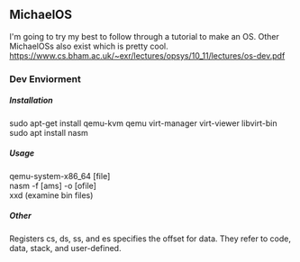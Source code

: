 ## MichaelOS
I'm going to try my best to follow through a tutorial 
to make an OS. Other MichaelOSs also exist which is
pretty cool.
https://www.cs.bham.ac.uk/~exr/lectures/opsys/10_11/lectures/os-dev.pdf

### Dev Enviorment
##### Installation
sudo apt-get install qemu-kvm qemu virt-manager virt-viewer libvirt-bin <br/>
sudo apt install nasm
##### Usage
qemu-system-x86\_64 [file] <br/>
nasm -f [ams] -o [ofile] <br/>
xxd (examine bin files) <br/>

##### Other
Registers cs, ds, ss, and es specifies the offset for data. They refer to 
code, data, stack, and user-defined. 

